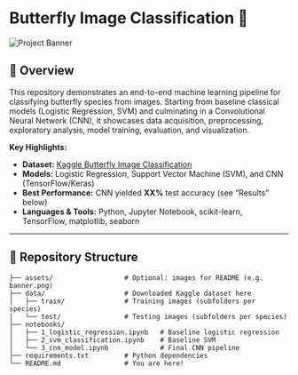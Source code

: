 # Butterfly Image Classification 🦋

![Project Banner](assets/banner.png)

## 🚀 Overview

This repository demonstrates an end-to-end machine learning pipeline for classifying butterfly species from images. Starting from baseline classical models (Logistic Regression, SVM) and culminating in a Convolutional Neural Network (CNN), it showcases data acquisition, preprocessing, exploratory analysis, model training, evaluation, and visualization.

**Key Highlights:**
- **Dataset:** [Kaggle Butterfly Image Classification](https://www.kaggle.com/datasets/phucthaiv02/butterfly-image-classification)
- **Models:** Logistic Regression, Support Vector Machine (SVM), and CNN (TensorFlow/Keras)
- **Best Performance:** CNN yielded **XX%** test accuracy (see “Results” below)
- **Languages & Tools:** Python, Jupyter Notebook, scikit-learn, TensorFlow, matplotlib, seaborn

---

## 📂 Repository Structure

```text
├── assets/                  # Optional: images for README (e.g. banner.png)
├── data/                    # Downloaded Kaggle dataset here
│   ├── train/               # Training images (subfolders per species)
│   └── test/                # Testing images (subfolders per species)
├── notebooks/
│   ├── 1_logistic_regression.ipynb   # Baseline logistic regression
│   ├── 2_svm_classification.ipynb    # Baseline SVM
│   └── 3_cnn_model.ipynb             # Final CNN pipeline
├── requirements.txt         # Python dependencies
└── README.md                # You are here!
